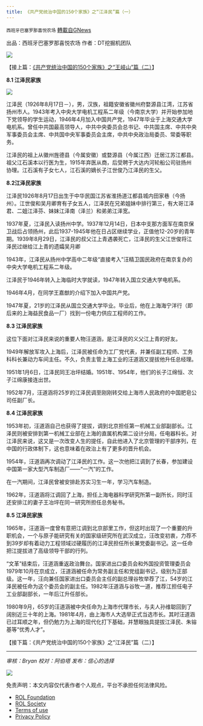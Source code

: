 ```yaml
---
title: 《共产党统治中国的150个家族》之“江泽民”篇（一）
---
```

`西班牙巴塞罗那喜悦农场` [轉載自GNews](https://gnews.org/zh-hans/2162225/)

出品：西班牙巴塞罗那喜悦农场
作者：DT挖掘机团队

![](https://assets.gnews.org/wp-content/uploads/2022/02/tempsnip共产党统治中国的150个家族1-1.png)

【接上篇：[《共产党统治中国的150个家族》之“王岐山”篇（二）](https://gnews.org/zh-hans/2145539/)】

**8.1 江泽民家族**

![](https://assets.gnews.org/wp-content/uploads/2022/03/unknown-20.png)

江泽民（1926年8月17日－），男，汉族，祖籍安徽省徽州府婺源县江湾，江苏省扬州市人。1943年考入中央大学电机工程系二年级（今南京大学）并开始参加地下党领导的学生运动，1946年4月加入中国共产党，1947年毕业于上海交通大学电机系。曾任中共国最高领导人，中共中央委员会总书记、中共国主席、中共中央军事委员会主席、中共国中央军事委员会主席，中共中央政治局委员、常委等职务。

江泽民的祖上从徽州旌德县（今属安徽）或婺源县（今属江西）迁居江苏江都县。祖父江石溪本以行医为生，1915年弃医从商，后受聘于大达内河轮船公司驻扬州协理。江石溪有子女七人，江石溪的嫡长子江世俊乃江泽民的生父。

**8.2江泽民家族**

江泽民1926年8月17日出生于中华民国江苏省淮扬道江都县城内田家巷（今扬州）。江世俊和吴月卿育有子女五人，江泽民在兄弟姐妹中排行第三，有大哥江泽君、二姐江泽芬、妹妹江泽南（泽兰）和弟弟江泽宽。

1937年夏，江泽民入读扬州中学。1937年12月14日，日本中支那方面军在南京保卫战后占领扬州，此后1937-1945年他在日占区继续学业，正值他12-20岁的青年期。1939年8月29日，江泽民的叔父江上青遇袭死亡，江泽民的生父江世俊将江泽民过继给江上青的遗孀吴月卿

1943年，江泽民从扬州中学高中二年级“直接考入”汪精卫国民政府在南京复办的中央大学电机工程系二年级。

江泽民于1946年转入上海临时大学就读，1947年转入国立交通大学电机系。

1946年4月，在同学王嘉猷的介绍下加入中国共产党。

1947年夏，21岁的江泽民从国立交通大学毕业。毕业后，他在上海海宁洋行（即后来的上海益民食品一厂）找到一份电力供应工程师的工作。

**8.3 江泽民家族**

这位下面对江泽民来说的重要人物汪道涵，是江泽民的义父江上青的好友。

1949年解放军攻入上海后，江泽民被任命为工厂党代表，并兼任副工程师、工务科科长兼动力车间主任。不久，负责主管上海工业的汪道涵又提拔他升任总经理。

1951年1月6日，江泽民同王冶坪结婚。1951年、1954年，他们的长子江绵恒、次子江绵康接连出世。

1952年7月，汪道涵将25岁的江泽民调至刚刚转交给上海市人民政府的中国肥皂公司任副厂长。

**8.4 江泽民家族**

1953年初，汪道涵自己也获得了提拔，调到北京担任第一机械工业部副部长。江泽民则被安排到第一机械工业部在上海的直属机构第二设计分局，任电器科长。对江泽民来说，这又是一次改变人生的提任，自此他进入了北京管理的干部序列，在中国的行政体制下，这也意味着在政治上有了更多的晋升机会。

1954年，汪道涵再次调动了江泽民的工作。这一次他把江调到了长春，参加建设中国第一家大型汽车制造厂——“一汽”的工作。

在一汽期间，江泽民曾被安排赴苏实习生一年，学习汽车制造。

1962年，汪道涵将江调回了上海，担任上海电器科学研究所第一副所长，同时汪还安排江的妻子王冶坪在同一研究所担任总务秘书。

**8.5 江泽民家族**

1965年，汪道涵一度曾有意把江调到北京部里工作，但这时出现了一个重要的升职机会，一个与原子能研究有关的国家级研究所在武汉成立，汪改变初衷，力荐不到39岁却有着动力工程领域过硬履历的江泽民担任所长兼党委副书记。这一任命把江提拔进了高级领导干部的行列。

“文革”结束后，汪道涵重返政治舞台。国家进出口委员会和外国投资管理委员会1979年10月在京成立，汪道涵被任命为常务副主任和党组副书记，级别为正部级。这一年，汪向兼任国家进出口委员会主任的副总理谷牧举荐了江，54岁的江泽民被任命为这个委员会的副主任。1982年汪道涵与谷牧一道，推荐江担任电子工业部副部长，一年后江升任部长。

1980年9月，65岁的汪道涵被中央任命为上海市代理市长，与夫人孙维聪回到了阔别近三十年的上海。1981年4月，由上海市人大选举正式当选市长。其时汪道涵已过耳顺之年，但仍勉力为上海的现代化打下基础，并慧眼独具提拔江泽民、朱镕基等“优秀人才”。

【接下篇：《共产党统治中国的150个家族》之“江泽民”篇（二）】

* * *

*审核：Bryan*
*校对：阿伯塔*
*发布：信心的选择*

![](https://assets.gnews.org/wp-content/uploads/2022/03/西喜-8.jpeg)

 

免责声明：本文内容仅代表作者个人观点，平台不承担任何法律风险。

- [ROL Foundation](https://rolfoundation.org/)
- [ROL Society](https://rolsociety.org/)
- [Terms of use](https://gnews.org/terms-of-use-3/)
- [Privacy Policy](https://gnews.org/privacy-policy/)
